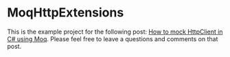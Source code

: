 # MoqHttpExtensions

This is the example project for the following post: [How to mock HttpClient in C# using Moq](https://daninacan.com/how-to-mock-httpclient-in-c-using-moq/). Please feel free to leave a questions and comments on that post.
